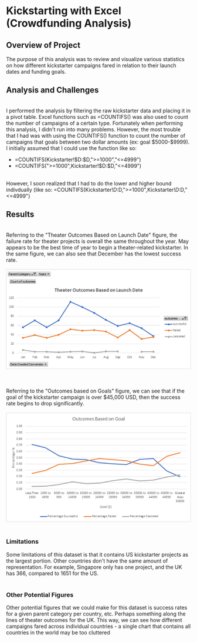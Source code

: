 <h1>Kickstarting with Excel (Crowdfunding Analysis)</h1>

<h2>Overview of Project</h2>
The purpose of this analysis was to review and visualize various statistics on how different kickstarter campaigns fared in relation to their launch dates and funding goals.

<h2>Analysis and Challenges</h2>
<br/>
I performed the analysis by filtering the raw kickstarter data and placing it in a pivot table. Excel functions such as =COUNTIFS() was also used to count the number of campaigns of a certain type.
Fortunately when performing this analysis, I didn't run into many problems. 
However, the most trouble that I had was with using the COUNTIFS() function to count the number of campaigns that goals between two dollar amounts (ex: goal $5000-$9999).
I initially assumed that I could use the function like so: 
<ul> 
  <li> =COUNTIFS(Kickstarter!$D:$D,">=1000","<=4999") </li>
  <li> =COUNTIFS(">=1000",Kickstarter!$D:$D,"<=4999") </li>
</ul>

<br/> However, I soon realized that I had to do the lower and higher bound indivdually (like so: =COUNTIFS(Kickstarter!$D:$D,">=1000",Kickstarter!$D:$D,"<=4999")


<h2>Results</h2>
<br/>
Referring to the "Theater Outcomes Based on Launch Date" figure, the failure rate for theater projects is overall the same throughout the year.
May appears to be the best time of year to begin a theater-related kickstarter. In the same figure, we can also see that December has the lowest success rate. <br/><br/>
  <img src="Resources/Theater_Outcomes_vs_Launch.png"></img>
  
<br/><br/>
Referring to the "Outcomes based on Goals" figure, we can see that if the goal of the kickstarter campaign is over $45,000 USD, 
then the success rate begins to drop significantly.<br/><br/>
  <img src="Resources/Outcomes_vs_Goals.png"></img>
<br/><br/>
    
  <h3>Limitations</h3>
Some limitations of this dataset is that it contains US kickstarter projects as the largest portion. 
Other countries don't have the same amount of representation. For example, Singapore only has one project, and the UK has 366, compared to 1651 for the US.
<br/><br/>
<h3>Other Potential Figures</h3>
Other potential figures that we could make for this dataset is success rates for a given parent category per country, etc. Perhaps something along the lines of theater outcomes for the UK. This way, we can see how different campaigns fared across individual countries - a single chart that contains all countries in the world may be too cluttered
